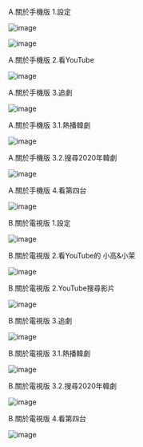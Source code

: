 A.關於手機版
1.設定

![image](https://github.com/despot527/ylb/src/A.1.1.jpg)

![image](https://github.com/despot527/ylb/src/A.1.2.jpg)

A.關於手機版
2.看YouTube

![image](https://github.com/despot527/ylb/src/A.2.jpg)

A.關於手機版
3.追劇

![image](https://github.com/despot527/ylb/src/A.3.jpg)

A.關於手機版
3.1.熱播韓劇

![image](https://github.com/despot527/ylb/src/A.3.1.jpg)

A.關於手機版
3.2.搜尋2020年韓劇

![image](https://github.com/despot527/ylb/src/A.3.2.jpg)

A.關於手機版
4.看第四台

![image](https://github.com/despot527/ylb/src/A.4.jpg)


B.關於電視版
1.設定

![image](https://github.com/despot527/ylb/src/B.1.jpg)

B.關於電視版
2.看YouTube的 小高&小茉

![image](https://github.com/despot527/ylb/src/B.1.jpg)

B.關於電視版
2.YouTube搜尋影片

![image](https://github.com/despot527/ylb/src/B.2.jpg)

B.關於電視版
3.追劇

![image](https://github.com/despot527/ylb/src/B.3.jpg)

B.關於電視版
3.1.熱播韓劇

![image](https://github.com/despot527/ylb/src/B.3.1.jpg)

B.關於電視版
3.2.搜尋2020年韓劇

![image](https://github.com/despot527/ylb/src/B.3.2.jpg)

B.關於電視版
4.看第四台

![image](https://github.com/despot527/ylb/src/B.4.jpg)

